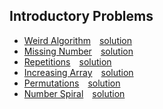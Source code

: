 
## Introductory Problems

* [Weird Algorithm](https://cses.fi/problemset/task/1068)&emsp;[solution](1068.cpp)
* [Missing Number](https://cses.fi/problemset/task/1083)&emsp;[solution](1083.cpp)
* [Repetitions](https://cses.fi/problemset/task/1069)&emsp;[solution](1069.cpp)
* [Increasing Array](https://cses.fi/problemset/task/1094)&emsp;[solution](1094.cpp)
* [Permutations](https://cses.fi/problemset/task/1070)&emsp;[solution](1070.cpp)
* [Number Spiral](https://cses.fi/problemset/task/1071)&emsp;[solution](1071.cpp)
